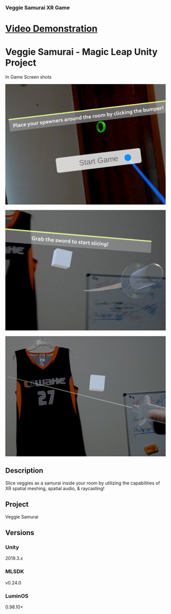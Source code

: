 ### Veggie Samurai XR Game
# [Video Demonstration](https://youtu.be/Bh1CD7OJ4yo)

# Veggie Samurai - Magic Leap Unity Project

In Game Screen shots

![Sword](https://github.com/DylanNAron/VeggieSamurai-MagicLeapGame/blob/master/3.png)

![Sword](https://github.com/DylanNAron/VeggieSamurai-MagicLeapGame/blob/master/2.png)

![Sword](https://github.com/DylanNAron/VeggieSamurai-MagicLeapGame/blob/master/1.png)

## Description

Slice veggies as a samurai inside your room by utilizing the capabilities of XR spatial meshing, spatial audio, & raycasting!


## Project

Veggie Samurai

## Versions

### Unity

2019.3.x

### MLSDK

v0.24.0

### LuminOS

0.98.10+

